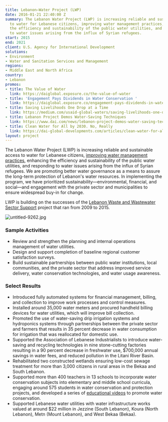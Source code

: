 ```yaml
---
title: Lebanon—Water Project (LWP)
date: 2016-01-21 22:40:00 Z
summary: The Lebanon Water Project (LWP) is increasing reliable and sustainable access
  to water for Lebanese citizens, improving water management practices, enhancing
  the efficiency and sustainability of the public water utilities, and responding
  to water issues arising from the influx of Syrian refugees.
start: 2015
end: 2021
client: U.S. Agency for International Development
solutions:
- Environment
- Water and Sanitation Services and Management
regions:
- Middle East and North Africa
country:
- Lebanon
promos:
- title: The Value of Water
  link: https://daiglobal.exposure.co/the-value-of-water
- title: 'Engagement Pays Dividends in Water Conservation '
  link: https://daiglobal.exposure.co/engagement-pays-dividends-in-water-conservation
- title: Saving Livelihoods One Drop at a Time
  link: https://medium.com/usaid-global-waters/saving-livelihoods-one-drop-at-a-time-269e1f3a9af7
- title: Lebanon Project Demos Water-Saving Techniques
  link: https://www.dai.com/news/lebanon-project-demos-water-saving-techniques
- title: Clean Water for All by 2030. No, Really
  link: https://dai-global-developments.com/articles/clean-water-for-all-by-2030-no-really
layout: project
---
```


The Lebanon Water Project (LWP) is increasing reliable and sustainable access to water for Lebanese citizens, [improving water management practices](https://medium.com/usaid-global-waters/saving-livelihoods-one-drop-at-a-time-269e1f3a9af7), enhancing the efficiency and sustainability of the public water utilities, and responding to water issues arising from the influx of Syrian refugees. We are promoting better water governance as a means to assure the long-term protection of Lebanon's water resources. In implementing the program, we have prioritized sustainability—environmental, financial, and social—and engagement with the private sector and municipalities to ensure widespread buy-in for change.

LWP is building on the successes of the [Lebanon Waste and Wastewater Sector Support](/our-work/projects/lebanon-water-and-wastewater-sector-support-lwwss) project that ran from 2009 to 2015.

![untitled-9262.jpg](/uploads/untitled-9262.jpg)

### Sample Activities

* Review and strengthen the planning and internal operations management of water utilities.
* Design and support completion of baseline regional customer satisfaction surveys.
* Build sustainable partnerships between public water institutions, local communities, and the private sector that address improved service delivery, water conservation technologies, and water usage awareness.

### Select Results

* Introduced fully automated systems for financial management, billing, and collection to improve work processes and control measures.
* Installed around 35,000 water meters and procured handheld billing devices for water utilities, which will improve bill collection.
* Promoted the use of water-saving drip irrigation systems and hydroponics systems through partnerships between the private sector and farmers that results in 35 percent decrease in water consumption for irrigation that was reallocated for domestic use.
* Supported the Association of Lebanese Industrialists to introduce water-saving and recycling technologies in nine stone-cutting factories resulting in a 90 percent decrease in freshwater use, $700,000 annual savings in water fees, and reduced pollution in the Litani River Basin.
* Rehabilitated two constructed wetlands ensuring low-cost sewage treatment for more than 3,000 citizens in rural areas in the Bekaa and South Lebanon.
* Supported more than 400 teachers in 13 schools to incorporate water conservation subjects into elementary and middle school curricula, engaging around 575 students in water conservation and protection projects, and developed a series of [educational videos](https://www.facebook.com/LebanonWater/videos/?ref=page_internal) to promote water conservation.
* Supported Lebanese water utilities with water infrastructure works valued at around $22 million in Jezzine (South Lebanon), Koura (North Lebanon), Metn (Mount Lebanon), and West Bekaa (Bekaa).